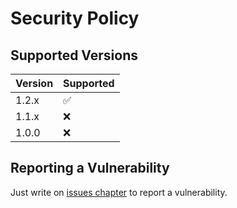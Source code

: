 # Security Policy

## Supported Versions

| Version | Supported          |
| ------- | ------------------ |
| 1.2.x   | :white_check_mark: |
| 1.1.x   | :x:                |
| 1.0.0   | :x:                |

## Reporting a Vulnerability

Just write on [issues chapter](https://github.com/denimoll/dt-report-generator/issues) to report a vulnerability.
